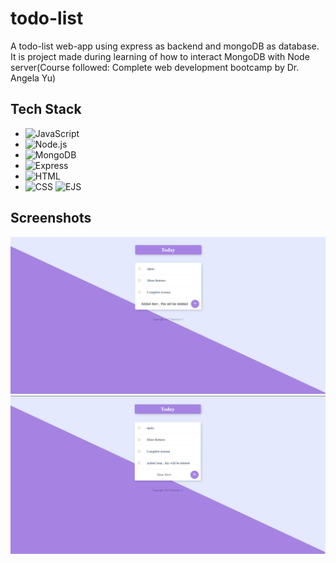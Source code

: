 # todo-list
A  todo-list web-app using express as backend and mongoDB as database.
It is project made during learning of how to interact MongoDB with Node server(Course followed: Complete web development bootcamp by Dr. Angela Yu)

## Tech Stack

- ![JavaScript](https://img.shields.io/badge/-JavaScript-yellow)
- ![Node.js](https://img.shields.io/badge/-Node.js-green)
- ![MongoDB](https://img.shields.io/badge/-MongoDB-blue)
- ![Express](https://img.shields.io/badge/-Express-black)
- ![HTML](https://img.shields.io/badge/-HTML-orange)
- ![CSS](https://img.shields.io/badge/-CSS-blue)
![EJS](https://img.shields.io/badge/-EJS-1a1f1f?logo=ejs&logoColor=white&style=flat)

## Screenshots
![Screenshot1](https://raw.githubusercontent.com/RajAdarsh2022/todo-list/master/assets/screenshots/todo-list_ss1.png)
![Screenshot1](https://raw.githubusercontent.com/RajAdarsh2022/todo-list/master/assets/screenshots/todo-list_ss2.png)

